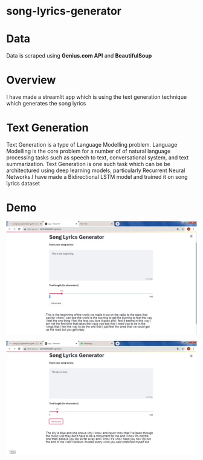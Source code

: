 # song-lyrics-generator

# Data
Data is scraped using **Genius.com API** and **BeautifulSoup**

# Overview
I have made a streamlit app which is using the text generation technique which generates the song lyrics

# Text Generation
Text Generation is a type of Language Modelling problem. Language Modelling is the core problem for a number of of natural language processing tasks such as speech to text, conversational system, and text summarization. Text Generation is one such task which can be be architectured using deep learning models, particularly Recurrent Neural Networks.I have made a Bidirectional LSTM model and trained it on song lyrics dataset 

# Demo
![image](https://github.com/dikshabhati1/song-lyrics-generator/blob/main/Streamlit%20app/Image%201.jpeg)<br>

![image](https://github.com/dikshabhati1/song-lyrics-generator/blob/main/Streamlit%20app/Image%202.jpeg)


